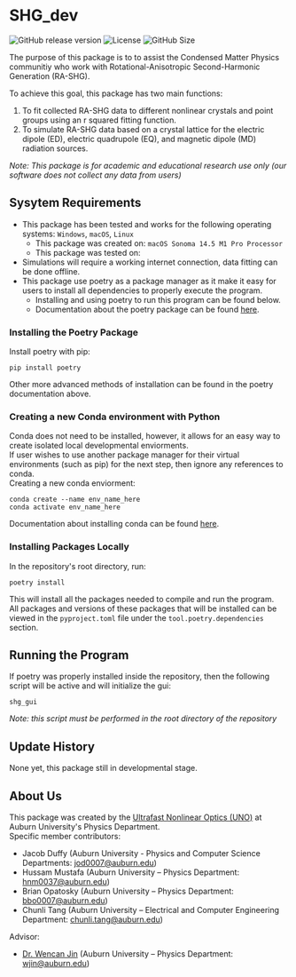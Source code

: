 # SHG_dev
![GitHub release version](https://img.shields.io/github/v/release/jduffy0121/SHG_dev?color=%2350C878&include_prereleases)
![License](https://img.shields.io/github/license/jduffy0121/SHG_dev)
![GitHub Size](https://img.shields.io/github/repo-size/jduffy0121/SHG_dev)
  
The purpose of this package is to to assist the Condensed Matter Physics communitiy who work with Rotational-Anisotropic Second-Harmonic Generation (RA-SHG).  
  
To achieve this goal, this package has two main functions: 
1. To fit collected RA-SHG data to different nonlinear crystals and point groups using an r squared fitting function.
2. To simulate RA-SHG data based on a crystal lattice for the electric dipole (ED), electric quadrupole (EQ), and magnetic dipole (MD) radiation sources.
  
*Note: This package is for academic and educational research use only (our software does not collect any data from users)*  
  
## Sysytem Requirements
- This package has been tested and works for the following operating systems: `Windows`, `macOS`, `Linux`
    - This package was created on: `macOS Sonoma 14.5 M1 Pro Processor`
    - This package was tested on: 
- Simulations will require a working internet connection, data fitting can be done offline.
- This package use poetry as a package manager as it make it easy for users to install all dependencies to properly execute the program. 
    - Installing and using poetry to run this program can be found below.
    - Documentation about the poetry package can be found [here](https://www.python-poetry.org). 
  
### Installing the Poetry Package
Install poetry with pip: 
```
pip install poetry
```
Other more advanced methods of installation can be found in the poetry documentation above.
  
### Creating a new Conda environment with Python
Conda does not need to be installed, however, it allows for an easy way to create isolated local developmental enviorments.  
If user wishes to use another package manager for their virtual environments (such as pip) for the next step, then ignore any references to conda.  
Creating a new conda enviorment:
```
conda create --name env_name_here
conda activate env_name_here
```
Documentation about installing conda can be found [here](https://conda.io/projects/conda/en/latest/user-guide/install/index.html).
  
### Installing Packages Locally  
In the repository's root directory, run:
```
poetry install
```
This will install all the packages needed to compile and run the program.  
All packages and versions of these packages that will be installed can be viewed in the `pyproject.toml` file under the `tool.poetry.dependencies` section.
  
## Running the Program  
If poetry was properly installed inside the repository, then the following script will be active and will initialize the gui:
```   
shg_gui
```
*Note: this script must be performed in the root directory of the repository*
  
## Update History
None yet, this package still in developmental stage.
  
## About Us
This package was created by the [Ultrafast Nonlinear Optics (UNO)](https://jinlab.auburn.edu/) at Auburn University's Physics Department.  
Specific member contributors:
- Jacob Duffy (Auburn University - Physics and Computer Science Departments: jod0007@auburn.edu)
- Hussam Mustafa (Auburn University – Physics Department: hnm0037@auburn.edu)
- Brian Opatosky (Auburn University – Physics Department: bbo0007@auburn.edu)
- Chunli Tang (Auburn University – Electrical and Computer Engineering Department: chunli.tang@auburn.edu)
  
Advisor:
- [Dr. Wencan Jin](https://www.auburn.edu/cosam/departments/physics/physics-faculty/jin/index.htm) (Auburn University – Physics Department: wjin@auburn.edu)
